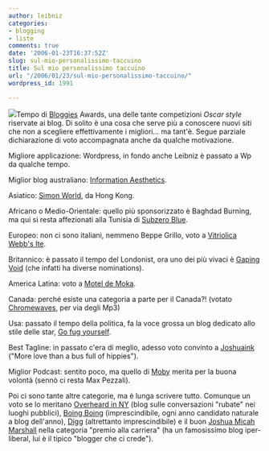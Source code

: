 ```yaml
---
author: leibniz
categories:
- blogging
- liste
comments: true
date: '2006-01-23T16:37:52Z'
slug: sul-mio-personalissimo-taccuino
title: Sul mio personalissimo taccuino
url: "/2006/01/23/sul-mio-personalissimo-taccuino/"
wordpress_id: 1991

---
```

![](http://home.twcny.rr.com/shardsshadows/gold_star.gif)Tempo di [Bloggies](http://2006.bloggies.com/) Awards, una delle tante competizioni _Oscar style_ riservate ai blog. Di solito è una cosa che serve più a conoscere nuovi siti che non a scegliere effettivamente i migliori... ma tant'è. Segue parziale dichiarazione di voto accompagnata anche da qualche motivazione.

Migliore applicazione: Wordpress, in fondo anche Leibniz è passato a Wp da qualche tempo.

Miglior blog australiano: [Information Aesthetics](http://www.infosthetics.com/).

Asiatico: [Simon World](http://www.simonworld.mu.nu/), da Hong Kong.

Africano o Medio-Orientale: quello più sponsorizzato è Baghdad Burning, ma qui si resta affezionati alla Tunisia di [Subzero Blue](http://2006.bloggies.com/).

Europeo: non ci sono italiani, nemmeno Beppe Grillo, voto a [Vitriolica Webb's Ite](http://unkemptwomen.blogspot.com/).

Britannico: è passato il tempo del Londonist, ora uno dei più vivaci è [Gaping Void](http://www.gapingvoid.com/) (che infatti ha diverse nominations).

America Latina: voto a [Motel de Moka](http://mookamotel.blogspot.com/).

Canada: perché esiste una categoria a parte per il Canada?! (votato [Chromewaves](http://www.chromewaves.net/), per via degli Mp3)

Usa: passato il tempo della politica, fa la voce grossa un blog dedicato allo stile delle star, [Go fug yourself](http://www.gofugyourself.com/).

Best Tagline: in passato c'era di meglio, adesso voto convinto a [Joshuaink](http://www.joshuaink.com/) ("More love than a bus full of hippies").

Miglior Podcast: sentito poco, ma quello di [Moby](http://www.mobylives.com/) merita per la buona volontà (sennò ci resta Max Pezzali).

Poi ci sono tante altre categorie, ma è lunga scrivere tutto. Comunque un voto se lo meritano [Overheard in NY](http://www.overheardinnewyork.com/) (blog sulle conversazioni "rubate" nei luoghi pubblici), [Boing Boing](http://www.boingboing.net/) (imprescindibile, ogni anno candidato naturale a blog dell'anno), [Digg](http://www.digg.com/) (altrettanto imprescindibile) e il buon [Joshua Micah Marshall](http://www.talkingpointsmemo.com/) nella categoria "premio alla carriera" (ha un famosissimo blog iper-liberal, lui è il tipico "blogger che ci crede").
